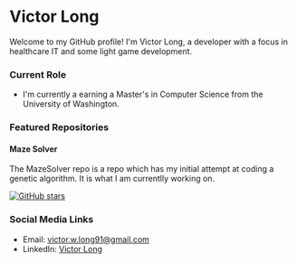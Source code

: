 # Victor Long


Welcome to my GitHub profile! I'm Victor Long, a developer with a focus in healthcare IT and some light game development. 

### Current Role

-  I'm currently a earning a Master's in Computer Science from the University of Washington.

### Featured Repositories

#### Maze Solver

The MazeSolver repo is a repo which has my initial attempt at coding a genetic algorithm. It is what I am currentlly working on.

[![GitHub stars](https://img.shields.io/github/stars/YourUsername/RepositoryName.svg?style=social)](https://github.com/nackor/MazeSolver)

### Social Media Links

- Email: victor.w.long91@gmail.com
- LinkedIn: [Victor Long](linkedin.com/in/victor-w-long)
